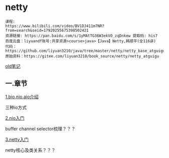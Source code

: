 # netty

```
课程:
https://www.bilibili.com/video/BV1DJ411m7NR?from=search&seid=17920255675398502421
资源链接: https://pan.baidu.com/s/1yMAtTG36W3ekVO_zqDnkew 提取码: his7
百度云盘：liyuandf账号:共享资源>course>java>【Java】Netty,韩顺平(全116讲)
代码：https://github.com/liyuan3210/java/tree/master/netty/netty_base_atguigu
原始资料：https://gitee.com/liyuan3210/book_source/netty/netty_atguigu
```

[old笔记](netty-old.md)

## 一.章节

[1.bio,nio,aio介绍](bio-nio-aio.md)

三种io方式

[2.nio入门](nio.md)

buffer	channel	selector梳理？？？

[3.netty入门](netty-start.md)

netty核心及类关系？？？



